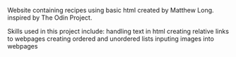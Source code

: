 Website containing recipes using basic html created by Matthew Long.
inspired by The Odin Project.

Skills used in this project include:
    handling text in html
    creating relative links to webpages
    creating ordered and unordered lists
    inputing images into webpages